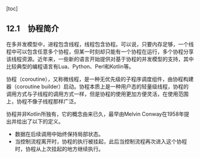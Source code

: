 [toc]

## 12.1　协程简介

在多并发模型中，进程包含线程，线程包含协程。可以说，只要内存足够，一个线程中可以包含任意多个协程，但某一时刻却只能有一个协程在运行，多个协程分享该线程资源。近年来，一些新的语言开始提供对基于协程的并发模型的支持，其中比较典型的编程语言有Lua、Python、Perl和Kotlin等。

协程（coroutine），又称微线程，是一种无优先级的子程序调度组件，由协程构建器（coroutine builder）启动。协程本质上是一种用户态的轻量级线程，协程的调用方式与子线程的调用方式一样，但是协程的使用更加方便灵活，在使用范围上，协程不像子线程那样广泛。

协程并非Kotlin所独有，它的概念由来已久，最早由Melvin Conway在1958年提出并给出了以下的定义。

+ 数据在后续调用中始终保持局部状态。
+ 当控制流程离开时，协程的执行被挂起，此后当控制流程再次进入这个协程时，协程从上次挂起的地方继续执行。

